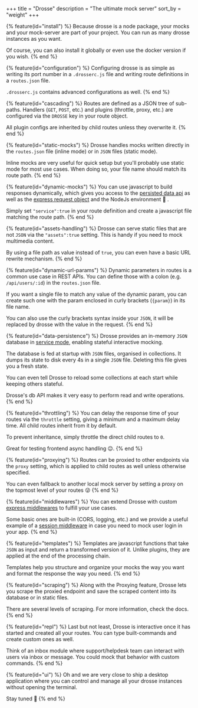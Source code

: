 +++
title = "Drosse"
description = "The ultimate mock server"
sort_by = "weight"
+++

<div class="features">

{% feature(id="install") %}
Because drosse is a node package, your mocks and your mock-server are part
of your project. You can run as many drosse instances as you want.

Of course, you can also install it globally or even use the docker
version if you wish.
{% end %}

{% feature(id="configuration") %}
Configuring drosse is as simple as writing its port number in a
<code class="file">.drosserc.js</code> file and writing route definitions in a
<code class="file">routes.json</code> file.

<code class="file">.drosserc.js</code> contains advanced configurations as well.
{% end %}

{% feature(id="cascading") %}
Routes are defined as a JSON tree of sub-paths.
Handlers (<code class="handler">GET</code>, <code class="handler">POST</code>,
etc.) and plugins (throttle, proxy, etc.) are configured via the
<code>DROSSE</code> key in your route object.

All plugin configs are inherited by child routes unless they overwrite it.
{% end %}

{% feature(id="static-mocks") %}
Drosse handles mocks written directly in the
<code class="file">routes.json</code> file (inline mode) or in <code>JSON</code>
files (static mode).

Inline mocks are very useful for quick setup but you'll probably use static
mode for most use cases. When doing so, your file name should match its route path.
{% end %}

{% feature(id="dynamic-mocks") %}
You can use javascript to build responses dynamically, which gives you access
to the [persisted data api](#data-persistence) as well as the
[express request object](https://expressjs.com/en/4x/api.html#req)
and the NodeJs environment 🦄 .

Simply set <code class="setting">"service":true</code> in your route definition
and create a javascript file matching the route path.
{% end %}

{% feature(id="assets-handling") %}
Drosse can serve static files that are not <code>JSON</code> via the
<code class="setting">"assets":true</code> setting. This is handy if you need to
mock multimedia content.

By using a file path as value instead of <code class="setting">true</code>,
you can even have a basic URL rewrite mechanism.
{% end %}

{% feature(id="dynamic-url-params") %}
Dynamic parameters in routes is a common use case in REST APIs.
You can define those with a colon (e.g. <code>/api/users/:id</code>) in the
<code class="file">routes.json</code> file.

If you want a single file to match any value of the dynamic param,
you can create such one with the param enclosed in curly brackets
(<code>{param}</code>) in its file name.

You can also use the curly brackets syntax inside your <code>JSON</code>,
it will be replaced by drosse with the value in the request.
{% end %}

{% feature(id="data-persistence") %}
Drosse provides an in-memory <code>JSON</code> database in
[service mode](#dynamic-mocks), enabling stateful interactive mocking.

The database is fed at startup with <code>JSON</code> files,
organised in collections. It dumps its state to disk every 4s in a single
<code>JSON</code> file. Deleting this file gives you a fresh state.

You can even tell Drosse to reload some collections at each start
while keeping others stateful.

Drosse's db API makes it very easy to perform read and write operations.
{% end %}

{% feature(id="throttling") %}
You can delay the response time of your routes via the
<code class="setting">throttle</code> setting, giving a minimum
and a maximum delay time. All child routes inherit from it by default.

To prevent inheritance, simply throttle the direct child routes to <code>0</code>.

Great for testing frontend async handling 😉.
{% end %}

{% feature(id="proxying") %}
Routes can be proxied to other endpoints via the
<code class="setting">proxy</code> setting, which is applied to child routes
as well unless otherwise specified.

You can even fallback to another local mock server by setting a proxy on
the topmost level of your routes 😜
{% end %}

{% feature(id="middlewares") %}
You can extend Drosse with custom
[express middlewares](https://expressjs.com/en/guide/writing-middleware.html)
to fulfill your use cases.

Some basic ones are built-in (CORS, logging, etc.) and we provide a useful
example of a [session middleware](https://github.com/jota-one/drosse/tree/master/examples/session)
in case you need to mock user login in your app.
{% end %}

{% feature(id="templates") %}
Templates are javascript functions that take <code>JSON</code> as input and
return a transformed version of it. Unlike plugins, they are applied at the
end of the processing chain.

Templates help you structure and organize your mocks the way you want and
format the response the way you need.
{% end %}

{% feature(id="scraping") %}
Along with the Proxying feature, Drosse lets you scrape the proxied endpoint
and save the scraped content into its database or in static files.

There are several levels of scraping. For more information, check the docs.
{% end %}

{% feature(id="repl") %}
Last but not least, Drosse is interactive once it has started and created
all your routes. You can type built-commands and create custom ones as well.

Think of an inbox module where support/helpdesk team can interact with
users via inbox or message. You could mock that behavior with custom commands.
{% end %}

{% feature(id="ui") %}
Oh and we are very close to ship a desktop application where you can control
and manage all your drosse instances without opening the terminal.

Stay tuned 📣
{% end %}
</div>